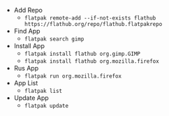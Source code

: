 - Add Repo
	- `flatpak remote-add --if-not-exists flathub https://flathub.org/repo/flathub.flatpakrepo`
- Find App
	- `flatpak search gimp`
- Install App
	- `flatpak install flathub org.gimp.GIMP`
	- `flatpak install flathub org.mozilla.firefox`
- Rus App
	- `flatpak run org.mozilla.firefox`
- App List
	- `flatpak list`
- Update App
	- `flatpak update`